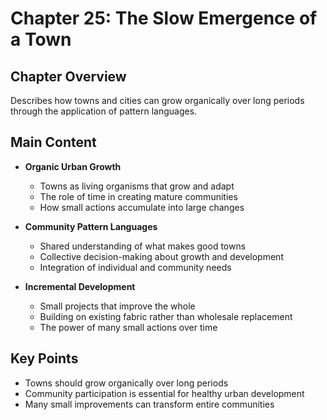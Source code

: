 # Chapter 25: The Slow Emergence of a Town

## Chapter Overview
Describes how towns and cities can grow organically over long periods through the application of pattern languages.

## Main Content
- **Organic Urban Growth**
  - Towns as living organisms that grow and adapt
  - The role of time in creating mature communities
  - How small actions accumulate into large changes

- **Community Pattern Languages**
  - Shared understanding of what makes good towns
  - Collective decision-making about growth and development
  - Integration of individual and community needs

- **Incremental Development**
  - Small projects that improve the whole
  - Building on existing fabric rather than wholesale replacement
  - The power of many small actions over time

## Key Points
- Towns should grow organically over long periods
- Community participation is essential for healthy urban development
- Many small improvements can transform entire communities